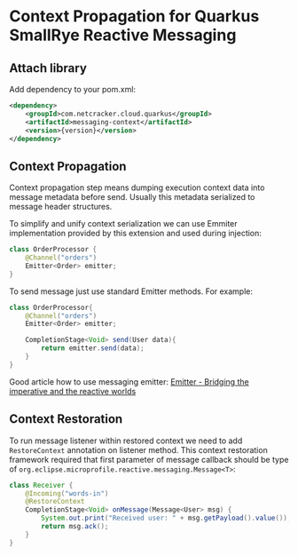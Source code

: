 # Context Propagation for Quarkus SmallRye Reactive Messaging

## Attach library  
Add dependency to your pom.xml:
```xml
<dependency>
    <groupId>com.netcracker.cloud.quarkus</groupId>
    <artifactId>messaging-context</artifactId>
    <version>{version}</version>
</dependency>
```

## Context Propagation 

Context propagation step means dumping execution context data into message metadata before send. Usually this metadata 
serialized to message header structures.

To simplify and unify context serialization we can use Emmiter<T> implementation provided by this extension and used during injection:
```java
class OrderProcessor {
    @Channel("orders")
    Emitter<Order> emitter;
} 
```

To send message just use standard Emitter methods. For example: 
```java
class OrderProcessor{
    @Channel("orders")
    Emitter<Order> emitter;

    CompletionStage<Void> send(User data){
        return emitter.send(data);
    }
}
```

Good article how to use messaging emitter: [Emitter - Bridging the imperative and the reactive worlds](https://quarkus.io/blog/reactive-messaging-emitter/)

## Context Restoration

To run message listener within restored context we need to add `RestoreContext` annotation on listener method. This context restoration framework required that 
first parameter of message callback should be type of `org.eclipse.microprofile.reactive.messaging.Message<T>`: 
```java
class Receiver {
	@Incoming("words-in")
	@RestoreContext
	CompletionStage<Void> onMessage(Message<User> msg) {
		System.out.print("Received user: " + msg.getPayload().value());
		return msg.ack();
	} 
}
```
